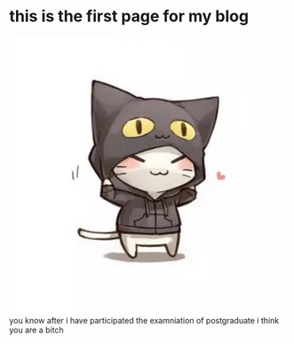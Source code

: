 # this is the first page for my blog

![alt name](../assets/images/profile.jpg)
you know after i have participated the examniation of postgraduate i think you are a bitch

